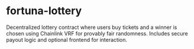 # fortuna-lottery
Decentralized lottery contract where users buy tickets and a winner is chosen using Chainlink VRF for provably fair randomness. Includes secure payout logic and optional frontend for interaction.
